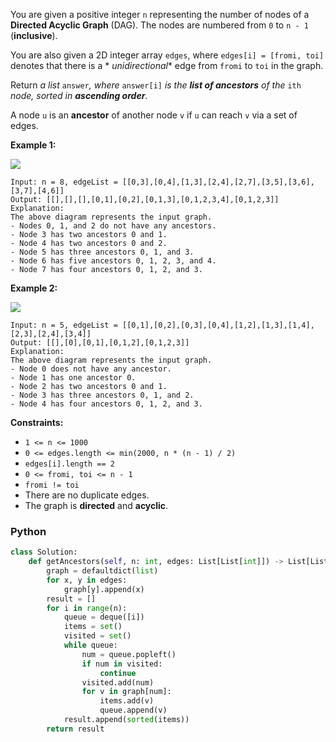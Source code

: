 You are given a positive integer  `n`  representing the number of nodes of a  **Directed Acyclic Graph**  (DAG). The
nodes are numbered from  `0`  to  `n - 1`  (**inclusive**).

You are also given a 2D integer array  `edges`, where  `edges[i] = [fromi, toi]`  denotes that there is a  *
*unidirectional**  edge from  `fromi`  to  `toi`  in the graph.

Return  _a list_  `answer`_, where_ `answer[i]` _is the  **list of ancestors**  of the_  `ith`  _node, sorted
in  **ascending order**_.

A node  `u`  is an  **ancestor**  of another node  `v`  if  `u`  can reach  `v`  via a set of edges.

**Example 1:**

![](https://assets.leetcode.com/uploads/2019/12/12/e1.png)

```
Input: n = 8, edgeList = [[0,3],[0,4],[1,3],[2,4],[2,7],[3,5],[3,6],[3,7],[4,6]]
Output: [[],[],[],[0,1],[0,2],[0,1,3],[0,1,2,3,4],[0,1,2,3]]
Explanation:
The above diagram represents the input graph.
- Nodes 0, 1, and 2 do not have any ancestors.
- Node 3 has two ancestors 0 and 1.
- Node 4 has two ancestors 0 and 2.
- Node 5 has three ancestors 0, 1, and 3.
- Node 6 has five ancestors 0, 1, 2, 3, and 4.
- Node 7 has four ancestors 0, 1, 2, and 3.
```

**Example 2:**

![](https://assets.leetcode.com/uploads/2019/12/12/e2.png)

```
Input: n = 5, edgeList = [[0,1],[0,2],[0,3],[0,4],[1,2],[1,3],[1,4],[2,3],[2,4],[3,4]]
Output: [[],[0],[0,1],[0,1,2],[0,1,2,3]]
Explanation:
The above diagram represents the input graph.
- Node 0 does not have any ancestor.
- Node 1 has one ancestor 0.
- Node 2 has two ancestors 0 and 1.
- Node 3 has three ancestors 0, 1, and 2.
- Node 4 has four ancestors 0, 1, 2, and 3.
```

**Constraints:**

- `1 <= n <= 1000`
- `0 <= edges.length <= min(2000, n * (n - 1) / 2)`
- `edges[i].length == 2`
- `0 <= fromi, toi <= n - 1`
- `fromi != toi`
- There are no duplicate edges.
- The graph is  **directed**  and  **acyclic**.

### Python

```py
class Solution:
    def getAncestors(self, n: int, edges: List[List[int]]) -> List[List[int]]:
        graph = defaultdict(list)
        for x, y in edges:
            graph[y].append(x)
        result = []
        for i in range(n):
            queue = deque([i])
            items = set()
            visited = set()
            while queue:
                num = queue.popleft()
                if num in visited:
                    continue
                visited.add(num)
                for v in graph[num]:
                    items.add(v)
                    queue.append(v)
            result.append(sorted(items))
        return result
```